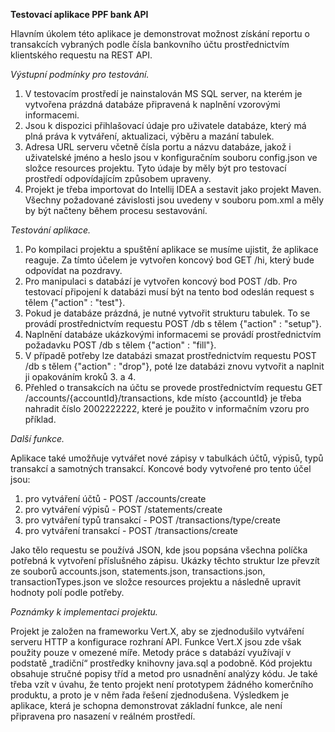 **Testovací aplikace PPF bank API**

Hlavním úkolem této aplikace je demonstrovat možnost získání reportu o transakcích vybraných podle čísla bankovního účtu prostřednictvím klientského requestu na REST API.

*Výstupní podmínky pro testování.*

1) V testovacím prostředí je nainstalován MS SQL server, na kterém je vytvořena prázdná databáze připravená k naplnění vzorovými informacemi.
2) Jsou k dispozici přihlašovací údaje pro uživatele databáze, který má plná práva k vytváření, aktualizaci, výběru a mazání tabulek.
3) Adresa URL serveru včetně čísla portu a názvu databáze, jakož i uživatelské jméno a heslo jsou v konfiguračním souboru config.json ve složce resources projektu. Tyto údaje by měly být pro testovací prostředí odpovídajícím způsobem upraveny.
4) Projekt je třeba importovat do Intellij IDEA a sestavit jako projekt Maven. Všechny požadované závislosti jsou uvedeny v souboru pom.xml a měly by být načteny během procesu sestavování.

*Testování aplikace.*

1) Po kompilaci projektu a spuštění aplikace se musíme ujistit, že aplikace reaguje. Za tímto účelem je vytvořen koncový bod GET /hi, který bude odpovídat na pozdravy.
2) Pro manipulaci s databází je vytvořen koncový bod POST /db. Pro testovací připojení k databázi musí být na tento bod odeslán request s tělem {"action" : "test"}.
3) Pokud je databáze prázdná, je nutné vytvořit strukturu tabulek. To se provádí prostřednictvím requestu POST /db s tělem {"action" : "setup"}.
4) Naplnění databáze ukázkovými informacemi se provádí prostřednictvím požadavku POST /db s tělem {"action" : "fill"}.
5) V případě potřeby lze databázi smazat prostřednictvím requestu POST /db s tělem {"action" : "drop"}, poté lze databázi znovu vytvořit a naplnit ji opakováním kroků 3. a 4.
6) Přehled o transakcích na účtu se provede prostřednictvím requestu GET /accounts/{accountId}/transactions, kde místo {accountId} je třeba nahradit číslo 2002222222, které je použito v informačním vzoru pro příklad.

*Další funkce.*

Aplikace také umožňuje vytvářet nové zápisy v tabulkách účtů, výpisů, typů transakcí a samotných transakcí. 
Koncové body vytvořené pro tento účel jsou:
1) pro vytváření účtů - POST /accounts/create
2) pro vytváření výpisů - POST /statements/create
3) pro vytváření typů transakcí - POST /transactions/type/create
4) pro vytváření transakcí - POST /transactions/create

Jako tělo requestu se používá JSON, kde jsou popsána všechna políčka potřebná k vytvoření příslušného zápisu. Ukázky těchto struktur lze převzít ze souborů accounts.json, statements.json, transactions.json, transactionTypes.json ve složce resources projektu a následně upravit hodnoty polí podle potřeby.

*Poznámky k implementaci projektu.*

Projekt je založen na frameworku Vert.X, aby se zjednodušilo vytváření serveru HTTP a konfigurace rozhraní API. Funkce Vert.X jsou zde však použity pouze v omezené míře. Metody práce s databází využívají v podstatě „tradiční“ prostředky knihovny java.sql a podobně.
Kód projektu obsahuje stručné popisy tříd a metod pro usnadnění analýzy kódu. Je také třeba vzít v úvahu, že tento projekt není prototypem žádného komerčního produktu, a proto je v něm řada řešení zjednodušena. Výsledkem je aplikace, která je schopna demonstrovat základní funkce, ale není připravena pro nasazení v reálném prostředí.
